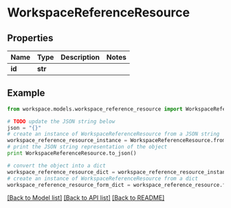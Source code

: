 # WorkspaceReferenceResource


## Properties
Name | Type | Description | Notes
------------ | ------------- | ------------- | -------------
**id** | **str** |  | 

## Example

```python
from workspace.models.workspace_reference_resource import WorkspaceReferenceResource

# TODO update the JSON string below
json = "{}"
# create an instance of WorkspaceReferenceResource from a JSON string
workspace_reference_resource_instance = WorkspaceReferenceResource.from_json(json)
# print the JSON string representation of the object
print WorkspaceReferenceResource.to_json()

# convert the object into a dict
workspace_reference_resource_dict = workspace_reference_resource_instance.to_dict()
# create an instance of WorkspaceReferenceResource from a dict
workspace_reference_resource_form_dict = workspace_reference_resource.from_dict(workspace_reference_resource_dict)
```
[[Back to Model list]](../README.md#documentation-for-models) [[Back to API list]](../README.md#documentation-for-api-endpoints) [[Back to README]](../README.md)



